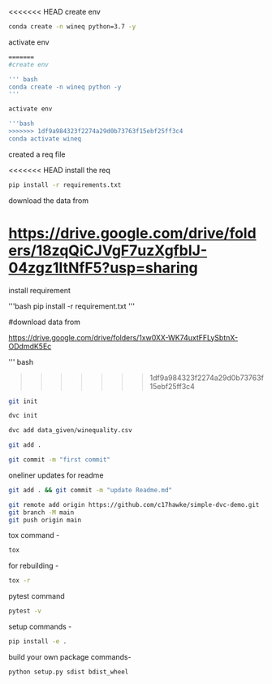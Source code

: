 <<<<<<< HEAD
create env 

```bash
conda create -n wineq python=3.7 -y
```

activate env
```bash
=======
#create env

''' bash
conda create -n wineq python -y
'''

activate env

'''bash
>>>>>>> 1df9a984323f2274a29d0b73763f15ebf25ff3c4
conda activate wineq
```

created a req file

<<<<<<< HEAD
install the req
```bash
pip install -r requirements.txt
```
download the data from 

https://drive.google.com/drive/folders/18zqQiCJVgF7uzXgfbIJ-04zgz1ItNfF5?usp=sharing
=======
install requirement

'''bash
pip install -r requirement.txt
'''

#download data from 

https://drive.google.com/drive/folders/1xw0XX-WK74uxtFFLySbtnX-ODdmdK5Ec


''' bash
>>>>>>> 1df9a984323f2274a29d0b73763f15ebf25ff3c4

```bash
git init
```
```bash
dvc init 
```
```bash
dvc add data_given/winequality.csv
```
```bash
git add .
```
```bash
git commit -m "first commit"
```

oneliner updates  for readme

```bash
git add . && git commit -m "update Readme.md"
```
```bash
git remote add origin https://github.com/c17hawke/simple-dvc-demo.git
git branch -M main
git push origin main
```

tox command -
```bash
tox
```
for rebuilding -
```bash
tox -r 
```
pytest command
```bash
pytest -v
```

setup commands -
```bash
pip install -e . 
```

build your own package commands- 
```bash
python setup.py sdist bdist_wheel
```